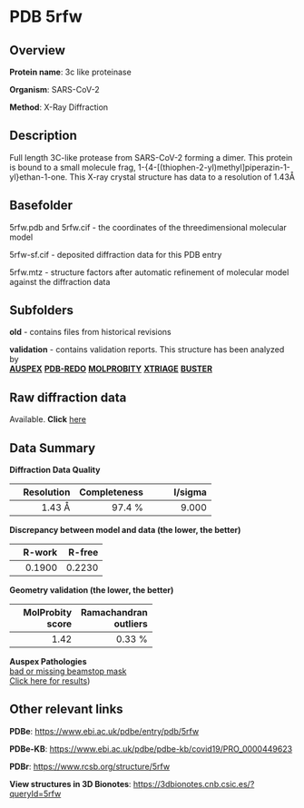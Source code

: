 # PDB 5rfw

## Overview

**Protein name**: 3c like proteinase

**Organism**: SARS-CoV-2

**Method**: X-Ray Diffraction

## Description

Full length 3C-like protease from SARS-CoV-2 forming a dimer. This protein is bound to a small molecule frag, 1-{4-[(thiophen-2-yl)methyl]piperazin-1-yl}ethan-1-one. This X-ray crystal structure has data to a resolution of 1.43Å

## Basefolder

5rfw.pdb and 5rfw.cif - the coordinates of the threedimensional molecular model

5rfw-sf.cif - deposited diffraction data for this PDB entry

5rfw.mtz - structure factors after automatic refinement of molecular model against the diffraction data

## Subfolders



**old** - contains files from historical revisions

**validation** - contains validation reports. This structure has been analyzed by <br>[**AUSPEX**](https://github.com/thorn-lab/coronavirus_structural_task_force/tree/master/pdb/3c_like_proteinase/SARS-CoV-2/5rfw/validation/auspex) [**PDB-REDO**](https://github.com/thorn-lab/coronavirus_structural_task_force/tree/master/pdb/3c_like_proteinase/SARS-CoV-2/5rfw/validation/pdb-redo) [**MOLPROBITY**](https://github.com/thorn-lab/coronavirus_structural_task_force/tree/master/pdb/3c_like_proteinase/SARS-CoV-2/5rfw/validation/molprobity) [**XTRIAGE**](https://github.com/thorn-lab/coronavirus_structural_task_force/blob/master/pdb/3c_like_proteinase/SARS-CoV-2/5rfw/validation/Xtriage_output.log) [**BUSTER**](https://www.globalphasing.com/buster/wiki/index.cgi?Covid19Pdb5RFW) 



## Raw diffraction data

Available. **Click** [here](https://zenodo.org/record/3731535) 

## Data Summary
**Diffraction Data Quality**

|   | Resolution | Completeness| I/sigma |
|---|-------------:|----------------:|--------------:|
|   |1.43 Å|97.4  %|<img width=50/>9.000|

**Discrepancy between model and data (the lower, the better)**

|   | **R-work**| **R-free**   
|---|-------------:|----------------:|           
||  0.1900|  0.2230|

**Geometry validation (the lower, the better)**

|   |**MolProbity<br>score**| **Ramachandran<br>outliers** 
|---|-------------:|----------------:|
||  1.42|  0.33 %|

**Auspex Pathologies**<br> [bad or missing beamstop mask](https://www.auspex.de/pathol/#2)<br>[Click here for results](https://github.com/thorn-lab/coronavirus_structural_task_force/blob/master/pdb/3c_like_proteinase/SARS-CoV-2/5rfw/validation/auspex/5rfw_auspex_comments.txt))

 



## Other relevant links 
**PDBe**:  https://www.ebi.ac.uk/pdbe/entry/pdb/5rfw

**PDBe-KB**: https://www.ebi.ac.uk/pdbe/pdbe-kb/covid19/PRO_0000449623 
 
**PDBr**: https://www.rcsb.org/structure/5rfw 

**View structures in 3D Bionotes**: https://3dbionotes.cnb.csic.es/?queryId=5rfw

